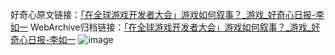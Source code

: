 好奇心原文链接：[「在全球游戏开发者大会」游戏如何叙事？_游戏_好奇心日报-李如一](https://www.qdaily.com/articles/7060.html)
WebArchive归档链接：[「在全球游戏开发者大会」游戏如何叙事？_游戏_好奇心日报-李如一](http://web.archive.org/web/20160305061539/http://www.qdaily.com/articles/7060.html)
![image](http://ww3.sinaimg.cn/large/007d5XDply1g3wbg4p6unj30u03nmhdt)